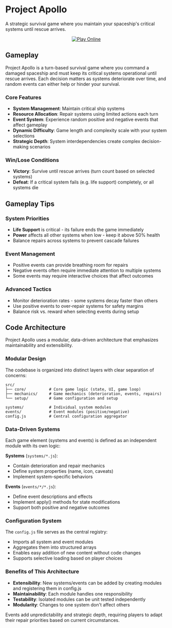 # Project Apollo

A strategic survival game where you maintain your spaceship's critical systems until rescue arrives.

<p align="center">
  <a href="https://x01jin.github.io/project-apollo/">
    <img src="https://img.shields.io/badge/🚀%20Play%20Online-blue?style=for-the-badge" alt="Play Online" />
  </a>
</p>

## Gameplay

Project Apollo is a turn-based survival game where you command a damaged spaceship and must keep its critical systems operational until rescue arrives. Each decision matters as systems deteriorate over time, and random events can either help or hinder your survival.

### Core Features
- **System Management**: Maintain critical ship systems
- **Resource Allocation**: Repair systems using limited actions each turn
- **Event System**: Experience random positive and negative events that affect gameplay
- **Dynamic Difficulty**: Game length and complexity scale with your system selections
- **Strategic Depth**: System interdependencies create complex decision-making scenarios

### Win/Lose Conditions
- **Victory**: Survive until rescue arrives (turn count based on selected systems)
- **Defeat**: If a critical system fails (e.g. life support) completely, or all systems die

## Gameplay Tips

### System Priorities
- **Life Support** is critical - its failure ends the game immediately
- **Power** affects all other systems when low - keep it above 50% health
- Balance repairs across systems to prevent cascade failures

### Event Management
- Positive events can provide breathing room for repairs
- Negative events often require immediate attention to multiple systems
- Some events may require interactive choices that affect outcomes

### Advanced Tactics
- Monitor deterioration rates - some systems decay faster than others
- Use positive events to over-repair systems for safety margins
- Balance risk vs. reward when selecting events during setup

## Code Architecture

Project Apollo uses a modular, data-driven architecture that emphasizes maintainability and extensibility.

### Modular Design
The codebase is organized into distinct layers with clear separation of concerns:

```
src/
├── core/          # Core game logic (state, UI, game loop)
├── mechanics/     # Game mechanics (deterioration, events, repairs)
└── setup/         # Game configuration and setup

systems/           # Individual system modules
events/            # Event modules (positive/negative)
config.js          # Central configuration aggregator
```

### Data-Driven Systems
Each game element (systems and events) is defined as an independent module with its own logic:

**Systems** (`systems/*.js`):
- Contain deterioration and repair mechanics
- Define system properties (name, icon, caveats)
- Implement system-specific behaviors

**Events** (`events/*/*.js`):
- Define event descriptions and effects
- Implement apply() methods for state modifications
- Support both positive and negative outcomes

### Configuration System
The `config.js` file serves as the central registry:
- Imports all system and event modules
- Aggregates them into structured arrays
- Enables easy addition of new content without code changes
- Supports selective loading based on player choices

### Benefits of This Architecture
- **Extensibility**: New systems/events can be added by creating modules and registering them in config.js
- **Maintainability**: Each module handles one responsibility
- **Testability**: Isolated modules can be unit tested independently
- **Modularity**: Changes to one system don't affect others

Events add unpredictability and strategic depth, requiring players to adapt their repair priorities based on current circumstances.
